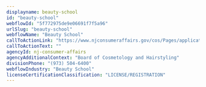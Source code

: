 ```yaml
---
displayname: beauty-school
id: "beauty-school"
webflowId: "5f772975de9e06691f7f5a96"
urlSlug: "beauty-school"
webflowName: "Beauty School"
callToActionLink: "https://www.njconsumeraffairs.gov/cos/Pages/applications.aspx"
callToActionText: ""
agencyId: nj-consumer-affairs
agencyAdditionalContext: "Board of Cosmetology and Hairstyling"
divisionPhone: "(973) 504-6400"
webflowIndustry: "Beauty School"
licenseCertificationClassification: "LICENSE/REGISTRATION"
---
```

